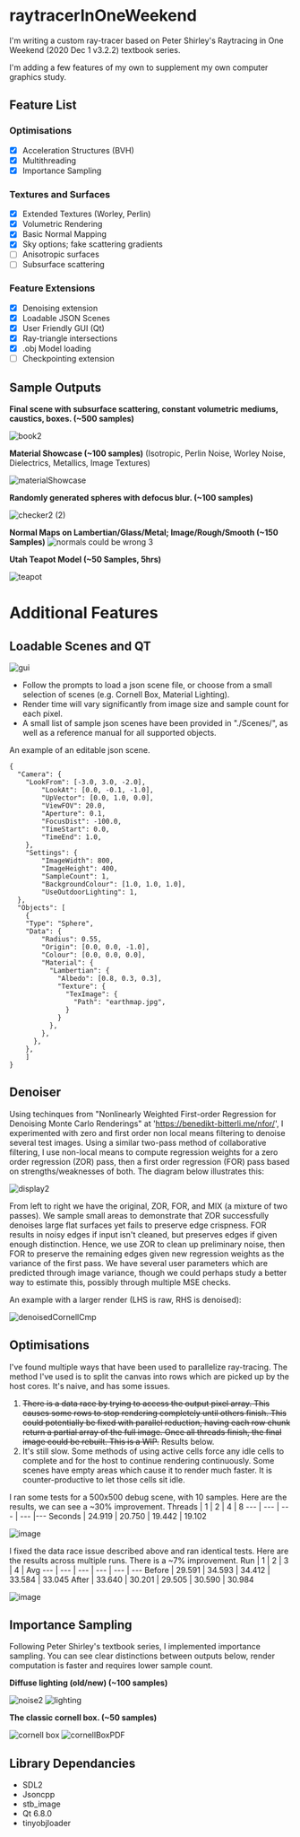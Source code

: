 # raytracerInOneWeekend
I'm writing a custom ray-tracer based on Peter Shirley's Raytracing in One Weekend (2020 Dec 1 v3.2.2) textbook series.

I'm adding a few features of my own to supplement my own computer graphics study.

## Feature List
### Optimisations
- [x] Acceleration Structures (BVH)
- [x] Multithreading
- [x] Importance Sampling
### Textures and Surfaces
- [x] Extended Textures (Worley, Perlin)
- [x] Volumetric Rendering
- [x] Basic Normal Mapping
- [x] Sky options; fake scattering gradients
- [ ] Anisotropic surfaces
- [ ] Subsurface scattering
### Feature Extensions
- [x] Denoising extension
- [x] Loadable JSON Scenes
- [x] User Friendly GUI (Qt)
- [x] Ray-triangle intersections
- [x] .obj Model loading
- [ ] Checkpointing extension

## Sample Outputs
**Final scene with subsurface scattering, constant volumetric mediums, caustics, boxes. (~500 samples)**

![book2](https://github.com/vanandrewnguyen/raytracerInOneWeekend/assets/53636492/39f55032-0a6c-491b-82b5-6aaa99274ad7)

**Material Showcase (~100 samples)**
(Isotropic, Perlin Noise, Worley Noise, Dielectrics, Metallics, Image Textures)

![materialShowcase](https://github.com/vanandrewnguyen/raytracerInOneWeekend/assets/53636492/19a6ffcd-127a-49f2-8f16-d189ed8ffea3)

**Randomly generated spheres with defocus blur. (~100 samples)**

![checker2 (2)](https://user-images.githubusercontent.com/53636492/189015882-25888ada-3437-4f5e-b545-652d299769a9.PNG)

**Normal Maps on Lambertian/Glass/Metal; Image/Rough/Smooth (~150 Samples)**
![normals could be wrong 3](https://github.com/user-attachments/assets/371142d1-268c-47bf-b1f8-df02bcdc0f96)

**Utah Teapot Model (~50 Samples, 5hrs)**

![teapot](https://github.com/user-attachments/assets/9aa3e8fe-e6af-47cb-ba40-3bd2e2bc8774)

# Additional Features

## Loadable Scenes and QT
![gui](https://github.com/user-attachments/assets/e9cd9083-93b8-424e-b5cf-9b07d4a991e4)
- Follow the prompts to load a json scene file, or choose from a small selection of scenes (e.g. Cornell Box, Material Lighting). 
- Render time will vary significantly from image size and sample count for each pixel.
- A small list of sample json scenes have been provided in "./Scenes/", as well as a reference manual for all supported objects.

An example of an editable json scene.
```
{
  "Camera": {
    "LookFrom": [-3.0, 3.0, -2.0],
		"LookAt": [0.0, -0.1, -1.0],
		"UpVector": [0.0, 1.0, 0.0],
		"ViewFOV": 20.0,
		"Aperture": 0.1,
		"FocusDist": -100.0,
		"TimeStart": 0.0,
		"TimeEnd": 1.0,
	},
	"Settings": {
		"ImageWidth": 800,
		"ImageHeight": 400,
		"SampleCount": 1,
		"BackgroundColour": [1.0, 1.0, 1.0],
		"UseOutdoorLighting": 1,
  }, 
  "Objects": [
    {
    "Type": "Sphere",
    "Data": {
        "Radius": 0.55,
        "Origin": [0.0, 0.0, -1.0],
        "Colour": [0.0, 0.0, 0.0],
        "Material": {
          "Lambertian": {
            "Albedo": [0.8, 0.3, 0.3],
            "Texture": {
              "TexImage": {
                "Path": "earthmap.jpg",
              }
            }
          },
        },
      },
    },
    ]
}
```

## Denoiser

Using techinques from "Nonlinearly Weighted First-order Regression for Denoising Monte Carlo Renderings" at 'https://benedikt-bitterli.me/nfor/', I experimented with zero and first order non local means filtering to denoise several test images. Using a similar two-pass method of collaborative filtering, I use non-local means to compute regression weights for a zero order regression (ZOR) pass, then a first order regression (FOR) pass based on strengths/weaknesses of both. The diagram below illustrates this:

![display2](https://github.com/user-attachments/assets/610a4052-7726-4bd6-94b3-96f20d5a21e6)

From left to right we have the original, ZOR, FOR, and MIX (a mixture of two passes). We sample small areas to demonstrate that ZOR successfully denoises large flat surfaces yet fails to preserve edge crispness. FOR results in noisy edges if input isn't cleaned, but preserves edges if given enough distinction. Hence, we use ZOR to clean up preliminary noise, then FOR to preserve the remaining edges given new regression weights as the variance of the first pass. We have several user parameters which are predicted through image variance, though we could perhaps study a better way to estimate this, possibly through multiple MSE checks.

An example with a larger render (LHS is raw, RHS is denoised):

![denoisedCornellCmp](https://github.com/user-attachments/assets/85c0f756-75e4-453d-8cfa-b5f22cc4ffc7)

## Optimisations

I've found multiple ways that have been used to parallelize ray-tracing. The method I've used is to split the canvas into rows which are picked up by the host cores. It's naive, and has some issues.
1. ~~There is a data race by trying to access the output pixel array. This causes some rows to stop rendering completely until others finish. This could potentially be fixed with parallel reduction, having each row chunk return a partial array of the full image. Once all threads finish, the final image could be rebuilt. This is a WIP.~~ Results below.
2. It's still slow. Some methods of using active cells force any idle cells to complete and for the host to continue rendering continuously. Some scenes have empty areas which cause it to render much faster. It is counter-productive to let those cells sit idle.

I ran some tests for a 500x500 debug scene, with 10 samples. Here are the results, we can see a ~30% improvement.
Threads | 1 | 2 | 4 | 8
--- | --- | --- | --- |--- 
Seconds | 24.919 | 20.750 | 19.442 | 19.102

![image](https://github.com/vanandrewnguyen/raytracerInOneWeekend/assets/53636492/26e8556a-183f-4666-99d8-e62ceaff5b49)

I fixed the data race issue described above and ran identical tests. Here are the results across multiple runs. There is a ~7% improvement.
Run | 1 | 2 | 3 | 4 | Avg
--- | --- | --- | --- | --- | ---
Before | 29.591 | 34.593 | 34.412 | 33.584 | 33.045
After | 33.640 | 30.201 | 29.505 | 30.590 | 30.984

![image](https://github.com/vanandrewnguyen/raytracerInOneWeekend/assets/53636492/8d001a63-23ac-4aff-8a88-97be2a8c2ce8)


## Importance Sampling

Following Peter Shirley's textbook series, I implemented importance sampling. You can see clear distinctions between outputs below, render computation is faster and requires lower sample count.

**Diffuse lighting (old/new) (~100 samples)**

![noise2](https://user-images.githubusercontent.com/53636492/189015814-a0b92e84-e3c3-4351-9985-f6e0b03e6e54.PNG)
![lighting](https://github.com/user-attachments/assets/c5471155-1b46-484e-8657-f880dcc347f1)

**The classic cornell box. (~50 samples)**

![cornell box](https://user-images.githubusercontent.com/53636492/189475961-15cef27e-1a86-47ac-8dcf-fe8152b86ac1.PNG)
![cornellBoxPDF](https://github.com/user-attachments/assets/74d02d50-bb97-49cf-a072-91f5c7ab14ad)

## Library Dependancies
- SDL2
- Jsoncpp
- stb_image
- Qt 6.8.0
- tinyobjloader
